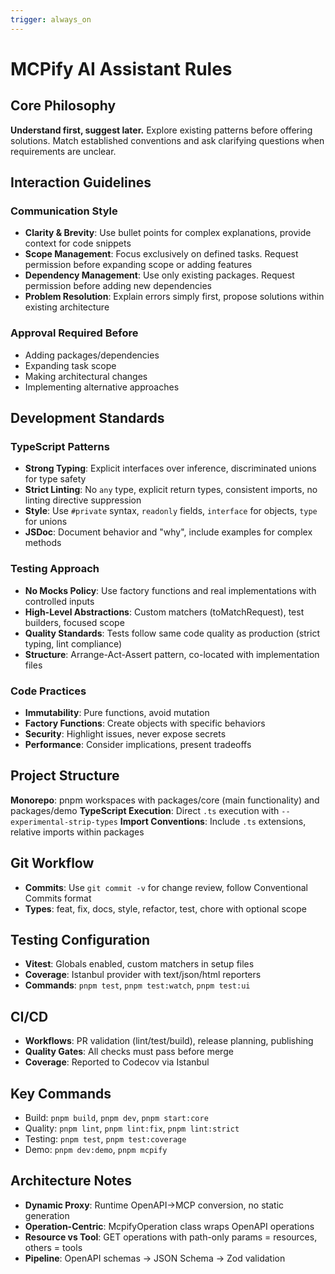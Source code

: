 ```yaml
---
trigger: always_on
---
```


# MCPify AI Assistant Rules

## Core Philosophy
**Understand first, suggest later.** Explore existing patterns before offering solutions. Match established conventions and ask clarifying questions when requirements are unclear.

## Interaction Guidelines

### Communication Style
- **Clarity & Brevity**: Use bullet points for complex explanations, provide context for code snippets
- **Scope Management**: Focus exclusively on defined tasks. Request permission before expanding scope or adding features
- **Dependency Management**: Use only existing packages. Request permission before adding new dependencies
- **Problem Resolution**: Explain errors simply first, propose solutions within existing architecture

### Approval Required Before
- Adding packages/dependencies
- Expanding task scope  
- Making architectural changes
- Implementing alternative approaches

## Development Standards

### TypeScript Patterns
- **Strong Typing**: Explicit interfaces over inference, discriminated unions for type safety
- **Strict Linting**: No `any` type, explicit return types, consistent imports, no linting directive suppression
- **Style**: Use `#private` syntax, `readonly` fields, `interface` for objects, `type` for unions
- **JSDoc**: Document behavior and "why", include examples for complex methods

### Testing Approach
- **No Mocks Policy**: Use factory functions and real implementations with controlled inputs
- **High-Level Abstractions**: Custom matchers (toMatchRequest), test builders, focused scope
- **Quality Standards**: Tests follow same code quality as production (strict typing, lint compliance)
- **Structure**: Arrange-Act-Assert pattern, co-located with implementation files

### Code Practices
- **Immutability**: Pure functions, avoid mutation
- **Factory Functions**: Create objects with specific behaviors
- **Security**: Highlight issues, never expose secrets
- **Performance**: Consider implications, present tradeoffs

## Project Structure
**Monorepo**: pnpm workspaces with packages/core (main functionality) and packages/demo
**TypeScript Execution**: Direct `.ts` execution with `--experimental-strip-types`
**Import Conventions**: Include `.ts` extensions, relative imports within packages

## Git Workflow
- **Commits**: Use `git commit -v` for change review, follow Conventional Commits format
- **Types**: feat, fix, docs, style, refactor, test, chore with optional scope

## Testing Configuration
- **Vitest**: Globals enabled, custom matchers in setup files
- **Coverage**: Istanbul provider with text/json/html reporters
- **Commands**: `pnpm test`, `pnpm test:watch`, `pnpm test:ui`

## CI/CD
- **Workflows**: PR validation (lint/test/build), release planning, publishing
- **Quality Gates**: All checks must pass before merge
- **Coverage**: Reported to Codecov via Istanbul

## Key Commands
- Build: `pnpm build`, `pnpm dev`, `pnpm start:core`
- Quality: `pnpm lint`, `pnpm lint:fix`, `pnpm lint:strict`  
- Testing: `pnpm test`, `pnpm test:coverage`
- Demo: `pnpm dev:demo`, `pnpm mcpify`

## Architecture Notes
- **Dynamic Proxy**: Runtime OpenAPI→MCP conversion, no static generation
- **Operation-Centric**: McpifyOperation class wraps OpenAPI operations
- **Resource vs Tool**: GET operations with path-only params = resources, others = tools
- **Pipeline**: OpenAPI schemas → JSON Schema → Zod validation